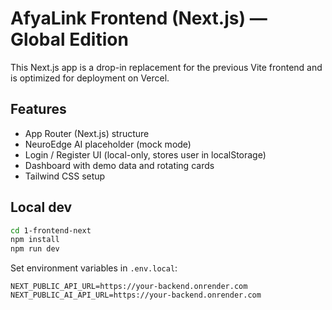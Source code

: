 # AfyaLink Frontend (Next.js) — Global Edition

This Next.js app is a drop-in replacement for the previous Vite frontend and is optimized for deployment on Vercel.

## Features
- App Router (Next.js) structure
- NeuroEdge AI placeholder (mock mode)
- Login / Register UI (local-only, stores user in localStorage)
- Dashboard with demo data and rotating cards
- Tailwind CSS setup

## Local dev
```bash
cd 1-frontend-next
npm install
npm run dev
```

Set environment variables in `.env.local`:
```
NEXT_PUBLIC_API_URL=https://your-backend.onrender.com
NEXT_PUBLIC_AI_API_URL=https://your-backend.onrender.com
```
